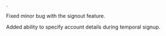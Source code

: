.

Fixed minor bug with the signout feature.

Added ability to specify account details during temporal signup.